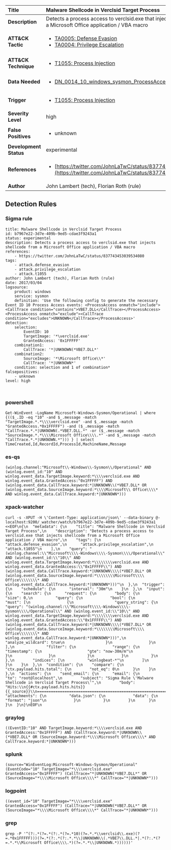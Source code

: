 | Title                    | Malware Shellcode in Verclsid Target Process       |
|:-------------------------|:------------------|
| **Description**          | Detects a process access to verclsid.exe that injects shellcode from a Microsoft Office application / VBA macro |
| **ATT&amp;CK Tactic**    |  <ul><li>[TA0005: Defense Evasion](https://attack.mitre.org/tactics/TA0005)</li><li>[TA0004: Privilege Escalation](https://attack.mitre.org/tactics/TA0004)</li></ul>  |
| **ATT&amp;CK Technique** | <ul><li>[T1055: Process Injection](https://attack.mitre.org/techniques/T1055)</li></ul>  |
| **Data Needed**          | <ul><li>[DN_0014_10_windows_sysmon_ProcessAccess](../Data_Needed/DN_0014_10_windows_sysmon_ProcessAccess.md)</li></ul>  |
| **Trigger**              | <ul><li>[T1055: Process Injection](../Triggers/T1055.md)</li></ul>  |
| **Severity Level**       | high |
| **False Positives**      | <ul><li>unknown</li></ul>  |
| **Development Status**   | experimental |
| **References**           | <ul><li>[https://twitter.com/JohnLaTwC/status/837743453039534080](https://twitter.com/JohnLaTwC/status/837743453039534080)</li></ul>  |
| **Author**               | John Lambert (tech), Florian Roth (rule) |


## Detection Rules

### Sigma rule

```
title: Malware Shellcode in Verclsid Target Process
id: b7967e22-3d7e-409b-9ed5-cdae3f9243a1
status: experimental
description: Detects a process access to verclsid.exe that injects shellcode from a Microsoft Office application / VBA macro
references:
    - https://twitter.com/JohnLaTwC/status/837743453039534080
tags:
    - attack.defense_evasion
    - attack.privilege_escalation
    - attack.t1055
author: John Lambert (tech), Florian Roth (rule)
date: 2017/03/04
logsource:
    product: windows
    service: sysmon
    definition: 'Use the following config to generate the necessary Event ID 10 Process Access events: <ProcessAccess onmatch="include"><CallTrace condition="contains">VBE7.DLL</CallTrace></ProcessAccess><ProcessAccess onmatch="exclude"><CallTrace condition="excludes">UNKNOWN</CallTrace></ProcessAccess>'
detection:
    selection:
        EventID: 10
        TargetImage: '*\verclsid.exe'
        GrantedAccess: '0x1FFFFF'
    combination1:
        CallTrace: '*|UNKNOWN(*VBE7.DLL*'
    combination2:
        SourceImage: '*\Microsoft Office\\*'
        CallTrace: '*|UNKNOWN*'
    condition: selection and 1 of combination*
falsepositives:
    - unknown
level: high



```





### powershell
    
```
Get-WinEvent -LogName Microsoft-Windows-Sysmon/Operational | where {(($_.ID -eq "10" -and $_.message -match "TargetImage.*.*\\\\verclsid.exe" -and $_.message -match "GrantedAccess.*0x1FFFFF") -and ($_.message -match "CallTrace.*.*|UNKNOWN(.*VBE7.DLL.*" -or ($_.message -match "SourceImage.*.*\\\\Microsoft Office\\\\.*" -and $_.message -match "CallTrace.*.*|UNKNOWN.*"))) } | select TimeCreated,Id,RecordId,ProcessId,MachineName,Message
```


### es-qs
    
```
(winlog.channel:"Microsoft\\-Windows\\-Sysmon\\/Operational" AND (winlog.event_id:"10" AND winlog.event_data.TargetImage.keyword:*\\\\verclsid.exe AND winlog.event_data.GrantedAccess:"0x1FFFFF") AND (winlog.event_data.CallTrace.keyword:*|UNKNOWN\\(*VBE7.DLL* OR (winlog.event_data.SourceImage.keyword:*\\\\Microsoft\\ Office\\\\* AND winlog.event_data.CallTrace.keyword:*|UNKNOWN*)))
```


### xpack-watcher
    
```
curl -s -XPUT -H \'Content-Type: application/json\' --data-binary @- localhost:9200/_watcher/watch/b7967e22-3d7e-409b-9ed5-cdae3f9243a1 <<EOF\n{\n  "metadata": {\n    "title": "Malware Shellcode in Verclsid Target Process",\n    "description": "Detects a process access to verclsid.exe that injects shellcode from a Microsoft Office application / VBA macro",\n    "tags": [\n      "attack.defense_evasion",\n      "attack.privilege_escalation",\n      "attack.t1055"\n    ],\n    "query": "(winlog.channel:\\"Microsoft\\\\-Windows\\\\-Sysmon\\\\/Operational\\" AND (winlog.event_id:\\"10\\" AND winlog.event_data.TargetImage.keyword:*\\\\\\\\verclsid.exe AND winlog.event_data.GrantedAccess:\\"0x1FFFFF\\") AND (winlog.event_data.CallTrace.keyword:*|UNKNOWN\\\\(*VBE7.DLL* OR (winlog.event_data.SourceImage.keyword:*\\\\\\\\Microsoft\\\\ Office\\\\\\\\* AND winlog.event_data.CallTrace.keyword:*|UNKNOWN*)))"\n  },\n  "trigger": {\n    "schedule": {\n      "interval": "30m"\n    }\n  },\n  "input": {\n    "search": {\n      "request": {\n        "body": {\n          "size": 0,\n          "query": {\n            "bool": {\n              "must": [\n                {\n                  "query_string": {\n                    "query": "(winlog.channel:\\"Microsoft\\\\-Windows\\\\-Sysmon\\\\/Operational\\" AND (winlog.event_id:\\"10\\" AND winlog.event_data.TargetImage.keyword:*\\\\\\\\verclsid.exe AND winlog.event_data.GrantedAccess:\\"0x1FFFFF\\") AND (winlog.event_data.CallTrace.keyword:*|UNKNOWN\\\\(*VBE7.DLL* OR (winlog.event_data.SourceImage.keyword:*\\\\\\\\Microsoft\\\\ Office\\\\\\\\* AND winlog.event_data.CallTrace.keyword:*|UNKNOWN*)))",\n                    "analyze_wildcard": true\n                  }\n                }\n              ],\n              "filter": {\n                "range": {\n                  "timestamp": {\n                    "gte": "now-30m/m"\n                  }\n                }\n              }\n            }\n          }\n        },\n        "indices": [\n          "winlogbeat-*"\n        ]\n      }\n    }\n  },\n  "condition": {\n    "compare": {\n      "ctx.payload.hits.total": {\n        "not_eq": 0\n      }\n    }\n  },\n  "actions": {\n    "send_email": {\n      "email": {\n        "to": "root@localhost",\n        "subject": "Sigma Rule \'Malware Shellcode in Verclsid Target Process\'",\n        "body": "Hits:\\n{{#ctx.payload.hits.hits}}{{_source}}\\n================================================================================\\n{{/ctx.payload.hits.hits}}",\n        "attachments": {\n          "data.json": {\n            "data": {\n              "format": "json"\n            }\n          }\n        }\n      }\n    }\n  }\n}\nEOF\n
```


### graylog
    
```
((EventID:"10" AND TargetImage.keyword:*\\\\verclsid.exe AND GrantedAccess:"0x1FFFFF") AND (CallTrace.keyword:*|UNKNOWN\\(*VBE7.DLL* OR (SourceImage.keyword:*\\\\Microsoft Office\\\\* AND CallTrace.keyword:*|UNKNOWN*)))
```


### splunk
    
```
(source="WinEventLog:Microsoft-Windows-Sysmon/Operational" (EventCode="10" TargetImage="*\\\\verclsid.exe" GrantedAccess="0x1FFFFF") (CallTrace="*|UNKNOWN(*VBE7.DLL*" OR (SourceImage="*\\\\Microsoft Office\\\\*" CallTrace="*|UNKNOWN*")))
```


### logpoint
    
```
((event_id="10" TargetImage="*\\\\verclsid.exe" GrantedAccess="0x1FFFFF") (CallTrace="*|UNKNOWN(*VBE7.DLL*" OR (SourceImage="*\\\\Microsoft Office\\\\*" CallTrace="*|UNKNOWN*")))
```


### grep
    
```
grep -P '^(?:.*(?=.*(?:.*(?=.*10)(?=.*.*\\verclsid\\.exe)(?=.*0x1FFFFF)))(?=.*(?:.*(?:.*.*\\|UNKNOWN\\(.*VBE7\\.DLL.*|.*(?:.*(?=.*.*\\Microsoft Office\\\\.*)(?=.*.*\\|UNKNOWN.*))))))'
```



